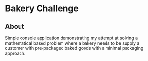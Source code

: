 # Bakery Challenge

## About 

Simple console application demonstrating my attempt at solving a mathematical based problem where a bakery needs to be supply a customer with pre-packaged baked goods 
with a minimal packaging approach. 

